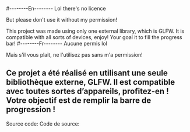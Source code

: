 #--------En--------
Lol there's no licence

But please don't use it without my permission!

This project was made using only one external library, which is GLFW.
It is compatible with all sorts of devices, enjoy!
Your goal it to fill the progress bar!
#--------Fr--------
Aucune permis lol

Mais s'il vous plait, ne l'utilisez pas sans m'a permission!

Ce projet a été réalisé en utilisant une seule bibliothèque externe, GLFW.
Il est compatible avec toutes sortes d’appareils, profitez-en !
Votre objectif est de remplir la barre de progression !
------------------
Source code: 
Code de source:

